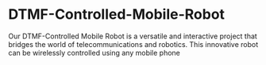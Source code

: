 # DTMF-Controlled-Mobile-Robot
Our DTMF-Controlled Mobile Robot is a versatile and interactive project that bridges the world of telecommunications and robotics. This innovative robot can be wirelessly controlled using any mobile phone
